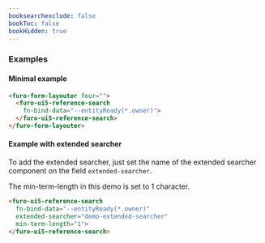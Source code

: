 ```yaml
---
booksearchexclude: false
bookToc: false
bookHidden: true
---
```


### Examples

#### Minimal example

<script type="module" src="/init.js"></script>

<furo-demo-snippet>
<template>
<furo-form-layouter four="">
<furo-ui5-reference-search fn-bind-data="--entityReady(*.owner)">
</furo-ui5-reference-search>
<furo-ui5-reference-search fn-bind-data="--entityReady(*.owner)">
</furo-ui5-reference-search>
</furo-form-layouter>
<furo-data-object type="task.Task" @-object-ready="--entityReady">
</furo-data-object>
</template>
</furo-demo-snippet>

```html
<furo-form-layouter four="">
  <furo-ui5-reference-search 
    fn-bind-data="--entityReady(*.owner)">
  </furo-ui5-reference-search>
</furo-form-layouter>
```

#### Example with extended searcher
To add the extended searcher, just set the name of the extended searcher component on the field `extended-searcher`.

The min-term-length in this demo is set to 1 character.
 
<furo-demo-snippet>
<template>
<furo-form-layouter four="">
      <furo-ui5-reference-search fn-bind-data="--entityReady(*.owner)" extended-searcher="demo-extended-searcher" min-term-length="1">
      </furo-ui5-reference-search>
      <furo-ui5-reference-search fn-bind-data="--entityReady(*.owner)" extended-searcher="demo-extended-searcher" min-term-length="1">
      </furo-ui5-reference-search>
</furo-form-layouter>
            <furo-data-object type="task.Task" @-object-ready="--entityReady">
            </furo-data-object>
</template>
</furo-demo-snippet>


```html
<furo-ui5-reference-search 
  fn-bind-data="--entityReady(*.owner)" 
  extended-searcher="demo-extended-searcher" 
  min-term-length="1">
</furo-ui5-reference-search>
```
